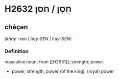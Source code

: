 # H2632 חֵסֶן / חסן

## chêçen

_(khay'-sen | hay-SEN | hay-SEN)_

### Definition

masculine noun; from [[H2631]]; strength; power.

- power, strength, power (of the king), (royal) power
